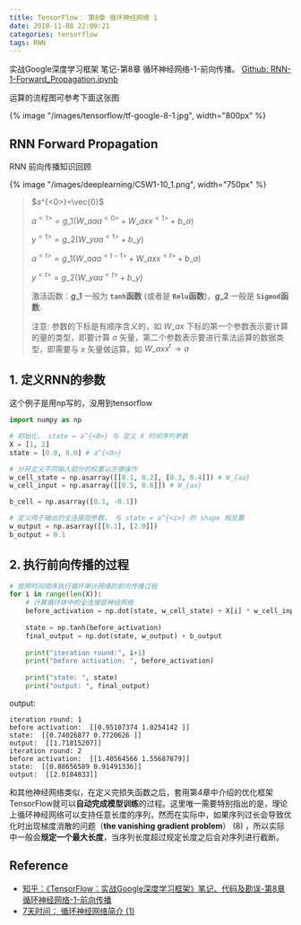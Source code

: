 ```yaml
---
title: TensorFlow： 第8章 循环神经网络 1
date: 2018-11-08 22:00:21
categories: tensorflow
tags: RNN
---
```


实战Google深度学习框架 笔记-第8章 循环神经网络-1-前向传播。 [Github: RNN-1-Forward_Propagation.ipynb][g2]

<!-- more -->

运算的流程图可参考下面这张图

{% image "/images/tensorflow/tf-google-8-1.jpg", width="800px" %}

## RNN Forward Propagation

RNN 前向传播知识回顾

{% image "/images/deeplearning/C5W1-10_1.png", width="750px" %}

> $a^{<0>}=\vec{0}$
> 
> $a^{<1>}=g\_1(W\_{aa}a^{<0>}+W\_{ax}x^{<1>}+b\_a)$
> 
> $y^{<1>}=g\_2(W\_{ya}a^{<1>}+b\_y)$
> 
> $a^{<{t}>}=g\_1(W\_{aa}a^{<{t-1}>}+W\_{ax}x^{<{t}>}+b\_a)$
> 
> $y^{<{t}>}=g\_2(W\_{ya}a^{<{t}>}+b\_y)$
>
> 激活函数：**$g\_1$** 一般为 **`tanh`函数** (或者是 **`Relu`函数**)，**$g\_2$** 一般是 **`Sigmod`函数**.
>
> 注意: 参数的下标是有顺序含义的，如 $W\_{ax}$ 下标的第一个参数表示要计算的量的类型，即要计算 $a$ 矢量，第二个参数表示要进行乘法运算的数据类型，即需要与 $x$ 矢量做运算。如 $W\_{ax} x^{t}\rightarrow{a}$

## 1. 定义RNN的参数

这个例子是用np写的，没用到tensorflow

```py
import numpy as np

# 初始化， state = a^{<0>} 与 定义 X 时间序列参数
X = [1, 2]
state = [0.0, 0.0] # a^{<0>}

# 分开定义不同输入部分的权重以方便操作
w_cell_state = np.asarray([[0.1, 0.2], [0.3, 0.4]]) # W_{aa}
w_cell_input = np.asarray([[0.5, 0.6]]) # W_{ax}

b_cell = np.asarray([0.1, -0.1])

# 定义用于输出的全连接层参数， 与 state = a^{<i>} 的 shape 相反置
w_output = np.asarray([[0.1], [2.0]])
b_output = 0.1
```

## 2. 执行前向传播的过程

```py
# 按照时间顺序执行循环审计网络的前向传播过程
for i in range(len(X)):
    # 计算循环体中的全连接层神经网络
    before_activation = np.dot(state, w_cell_state) + X[i] * w_cell_input + b_cell
    
    state = np.tanh(before_activation)
    final_output = np.dot(state, w_output) + b_output
    
    print("iteration round:", i+1)
    print("before activation: ", before_activation)
    
    print("state: ", state)
    print("output: ", final_output)
```

output:

```
iteration round: 1
before activation:  [[0.95107374 1.0254142 ]]
state:  [[0.74026877 0.7720626 ]]
output:  [[1.71815207]]
iteration round: 2
before activation:  [[1.40564566 1.55687879]]
state:  [[0.88656589 0.91491336]]
output:  [[2.0184833]]
```

和其他神经网络类似，在定义完损失函数之后，套用第4章中介绍的优化框架TensorFlow就可以**自动完成模型训练**的过程。这里唯一需要特别指出的是，理论上循环神经网络可以支持任意长度的序列，然而在实际中，如果序列过长会导致优化时出现梯度消散的问题（**the vanishing gradient problem**） (8) ，所以实际中一般会**规定一个最大长度**，当序列长度超过规定长度之后会对序列进行截断。

## Reference

- [知乎：《TensorFlow：实战Google深度学习框架》笔记、代码及勘误-第8章 循环神经网络-1-前向传播][1]
- [7天时间： 循环神经网络简介 (1)][2]

[img1]: /images/tensorflow/tf-google-8-1.jpg

[1]: https://zhuanlan.zhihu.com/p/31539492
[2]: http://b.7dtime.com/B076DGNXP1/13/0.html

[g2]: https://github.com/blair101/deep-learning-action/tree/master/tf.tutorials/Chapter8
